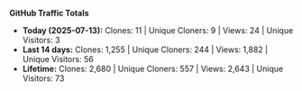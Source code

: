 
**GitHub Traffic Totals**

- **Today (2025-07-13):** Clones: 11 | Unique Cloners: 9 | Views: 24 | Unique Visitors: 3
- **Last 14 days:** Clones: 1,255 | Unique Cloners: 244 | Views: 1,882 | Unique Visitors: 56
- **Lifetime:** Clones: 2,680 | Unique Cloners: 557 | Views: 2,643 | Unique Visitors: 73
